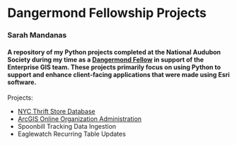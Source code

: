 # Dangermond Fellowship Projects
### Sarah Mandanas
#### A repository of my Python projects completed at the National Audubon Society during my time as a [Dangermond Fellow](https://gis.audubon.org/dangermondfellowship/) in support of the Enterprise GIS team. These projects primarily focus on using Python to support and enhance client-facing applications that were made using Esri software.

Projects:
+ [NYC Thrift Store Database](https://github.com/shmandanas/Fellowship-Projects/blob/main/NYC%20Thrift%20Stores.ipynb)
+ [ArcGIS Online Organization Administration](https://github.com/shmandanas/Fellowship-Projects/blob/main/AGOL%20account%20admin.ipynb)
+ Spoonbill Tracking Data Ingestion
+ Eaglewatch Recurring Table Updates
